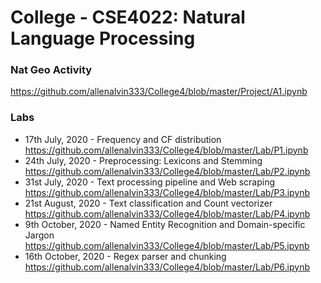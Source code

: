# College - CSE4022: Natural Language Processing

### Nat Geo Activity
https://github.com/allenalvin333/College4/blob/master/Project/A1.ipynb

### Labs
- 17th July, 2020 - Frequency and CF distribution<br/>https://github.com/allenalvin333/College4/blob/master/Lab/P1.ipynb
- 24th July, 2020 - Preprocessing: Lexicons and Stemming<br/>https://github.com/allenalvin333/College4/blob/master/Lab/P2.ipynb
- 31st July, 2020 - Text processing pipeline and Web scraping<br/>https://github.com/allenalvin333/College4/blob/master/Lab/P3.ipynb
- 21st August, 2020 - Text classification and Count vectorizer<br/>https://github.com/allenalvin333/College4/blob/master/Lab/P4.ipynb
- 9th October, 2020 - Named Entity Recognition and Domain-specific Jargon<br/>https://github.com/allenalvin333/College4/blob/master/Lab/P5.ipynb
- 16th October, 2020 - Regex parser and chunking<br/>https://github.com/allenalvin333/College4/blob/master/Lab/P6.ipynb
